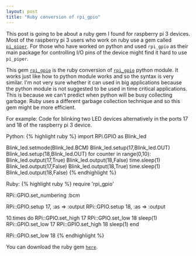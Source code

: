 ```yaml
---
layout: post
title: "Ruby conversion of rpi_gpio"
---
```

This post is going to be about a ruby gem I found for raspberry pi 3 devices. Most of the raspberry pi 3 users who work on ruby use a gem called [`pi_piper`][pi_piper-github]. For those who have worked on python and used `rpi_gpio` as their main package for controlling I/O pins of the device might find it hard to use `pi_piper`.

This gem [`rpi_gpio`][rpi_gpio-github] is the ruby conversion of [`rpi_gpio`][rpi_gpio-python] python module. It works just like how to python module works and so the syntax is very similar. I'm not very sure whether it can used in big applications because the python module is not suggested to be used in time critical applications. This is because we can't predict when python will be busy collecting garbage. Ruby uses a different garbage collection technique and so this gem might be more efficient.

For example: Code for blinking two LED devices alternatively in the ports 17 and 18 of the raspberry pi 3 device.

Python:
{% highlight ruby %}
import RPi.GPIO as Blink_led

Blink_led.setmode(Blink_led.BCM)
Blink_led.setup(17,Blink_led.OUT)
Blink_led.setup(18,Blink_led.OUT)
for counter in range(0,10):
	Blink_led.output(17,True)
	Blink_led.output(18,False)
	time.sleep(1)
	Blink_led.output(17,False)
	Blink_led.output(18,True)
	time.sleep(1)
Blink_led.output(18,False)
{% endhighlight %}

Ruby:
{% highlight ruby %}
require 'rpi_gpio'

RPi::GPIO.set_numbering :bcm

RPi::GPIO.setup 17, :as => :output
RPi::GPIO.setup 18, :as => :output

10.times do
  RPi::GPIO.set_high 17
  RPi::GPIO.set_low 18
  sleep(1)
  RPi::GPIO.set_low 17
  RPi::GPIO.set_high 18
  sleep(1)
end

RPi::GPIO.set_low 18
{% endhighlight %}

You can download the ruby gem [`here`][rpi_gpio-gem].

[pi_piper-github]: https://github.com/jwhitehorn/pi_piper
[rpi_gpio-gem]: https://rubygems.org/gems/rpi_gpio
[rpi_gpio-github]: https://github.com/ClockVapor/rpi_gpio
[rpi_gpio-python]: https://sourceforge.net/projects/raspberry-gpio-python/
[garbage-collection]: http://patshaughnessy.net/2013/10/24/visualizing-garbage-collection-in-ruby-and-python